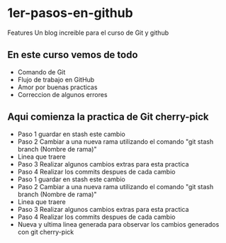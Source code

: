 # 1er-pasos-en-github
Features
Un blog increible para el curso de Git y github

## En este curso vemos de todo
* Comando de Git
* Flujo de trabajo en GitHub
* Amor por buenas practicas
* Correccion de algunos errores

## Aqui comienza la practica de Git cherry-pick
* Paso 1 guardar en stash este cambio
* Paso 2 Cambiar a una nueva rama utilizando el comando "git stash branch (Nombre de rama)"
* Linea que traere 
* Paso 3 Realizar algunos cambios extras para esta practica
* Paso 4 Realizar los commits despues de cada cambio
* Paso 1 guardar en stash este cambio
* Paso 2 Cambiar a una nueva rama utilizando el comando "git stash branch (Nombre de rama)"
* Linea que traere 
* Paso 3 Realizar algunos cambios extras para esta practica
* Paso 4 Realizar los commits despues de cada cambio
* Nueva y ultima linea generada para observar los cambios generados con git cherry-pick